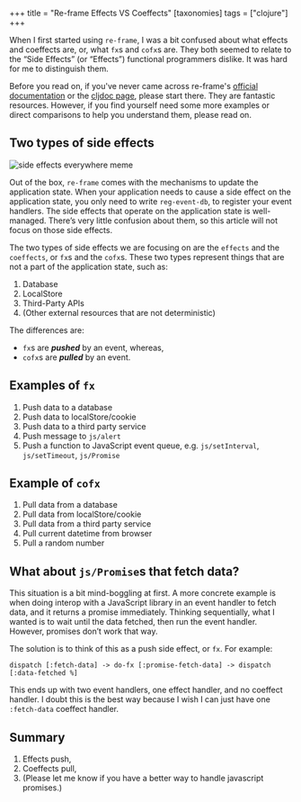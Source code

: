 +++
title = "Re-frame Effects VS Coeffects"
[taxonomies]
tags = ["clojure"]
+++

When I first started using `re-frame`, I was a bit confused about what
effects and coeffects are, or, what `fx`s and `cofx`s are.
They both seemed to relate to the “Side Effects” (or “Effects”) functional
programmers dislike. It was hard for me to distinguish them.

<!-- more -->

Before you read on, if you've never came across re-frame's
[official documentation](https://github.com/Day8/re-frame/blob/master/docs/README.md)
or the [cljdoc page](https://cljdoc.org/d/re-frame/re-frame/0.10.8/doc/introduction),
please start there. They are fantastic resources. However, if you find yourself
need some more examples or direct comparisons to help you understand them, please
read on.

## Two types of side effects

![side effects everywhere meme](side-effects-everywhere.jpg)

Out of the box, `re-frame` comes with the mechanisms to update the
application state. When your application needs to cause a side effect
on the application state, you only need to write `reg-event-db`,
to register your event handlers. The side effects that operate
on the application state is well-managed. There’s very little
confusion about them, so this article will not focus on those side effects.

The two types of side effects we are focusing on are the `effects`
and the `coeffects`, or `fx`s and the `cofx`s. These two types
represent things that are not a part of the application state,
such as:

1. Database
1. LocalStore
1. Third-Party APIs
1. (Other external resources that are not deterministic)

The differences are:

* `fx`s are ***pushed*** by an event, whereas,
* `cofx`s are ***pulled*** by an event.

## Examples of `fx`

1. Push data to a database
1. Push data to localStore/cookie
1. Push data to a third party service
1. Push message to `js/alert`
1. Push a function to JavaScript event queue,
e.g. `js/setInterval`, `js/setTimeout`, `js/Promise`

## Example of `cofx`

1. Pull data from a database
1. Pull data from localStore/cookie
1. Pull data from a third party service
1. Pull current datetime from browser
1. Pull a random number

## What about `js/Promise`s that fetch data?

This situation is a bit mind-boggling at first. A more concrete
example is when doing interop with a JavaScript library in an event handler
to fetch data, and it returns a promise immediately.
Thinking sequentially, what I wanted is to wait until the data fetched,
then run the event handler. However, promises don’t work that way.

The solution is to think of this as a push side effect, or `fx`.
For example:

```
dispatch [:fetch-data] -> do-fx [:promise-fetch-data] -> dispatch [:data-fetched %]
```

This ends up with two event handlers, one effect handler, and no coeffect handler.
I doubt this is the best way because I wish I can just have one `:fetch-data`
coeffect handler.

## Summary

1. Effects push,
1. Coeffects pull,
1. (Please let me know if you have a better way to handle javascript promises.)
